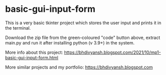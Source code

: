 # basic-gui-input-form
This is a very basic tkinter project which stores the user input and prints it in the terminal.

Download the zip file from the green-coloured "code" button above, extract main.py and run it after installing python (v 3.9+) in the system.

More info about this project: https://bhdivyansh.blogspot.com/2021/10/mp1-basic-gui-input-form.html

More similar projects and my portfolio: https://bhdivyansh.blogspot.com
